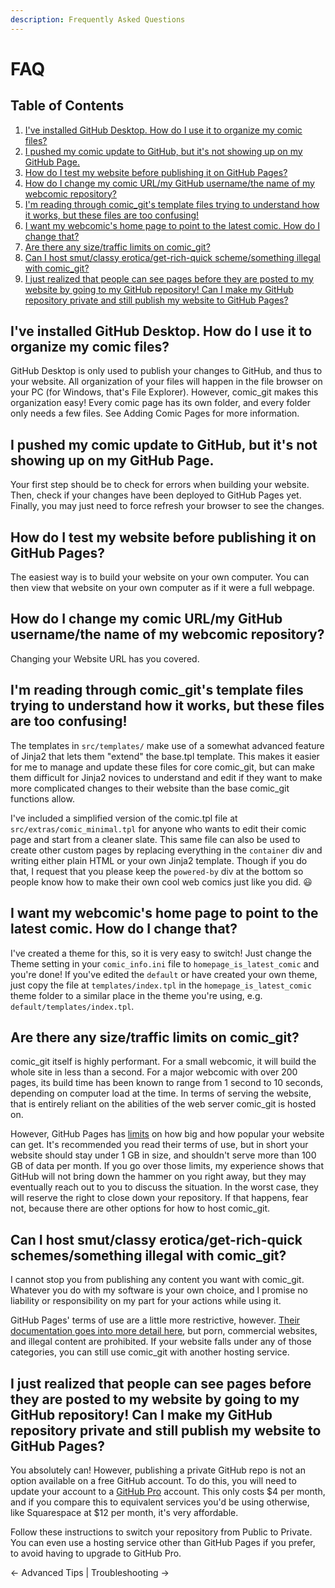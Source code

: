 ```yaml
---
description: Frequently Asked Questions
---
```


# FAQ

## Table of Contents

1. [I've installed GitHub Desktop. How do I use it to organize my comic files?](faq.md#ive-installed-github-desktop.-how-do-i-use-it-to-organize-my-comic-files)
2. [I pushed my comic update to GitHub, but it's not showing up on my GitHub Page.](faq.md#i-pushed-my-comic-update-to-github-but-its-not-showing-up-on-my-github-page.)
3. [How do I test my website before publishing it on GitHub Pages?](faq.md#how-do-i-test-my-website-before-publishing-it-on-github-pages)
4. [How do I change my comic URL/my GitHub username/the name of my webcomic repository?](faq.md#how-do-i-change-my-comic-url-my-github-username-the-name-of-my-webcomic-repository)
5. [I'm reading through comic\_git's template files trying to understand how it works, but these files are too confusing!](faq.md#im-reading-through-comic\_gits-template-files-trying-to-understand-how-it-works-but-these-files-are-t)
6. [I want my webcomic's home page to point to the latest comic. How do I change that?](faq.md#i-want-my-webcomics-home-page-to-point-to-the-latest-comic.-how-do-i-change-that)
7. [Are there any size/traffic limits on comic\_git?](faq.md#are-there-any-size-traffic-limits-on-comic\_git)
8. [Can I host smut/classy erotica/get-rich-quick scheme/something illegal with comic\_git?](faq.md#can-i-host-smut-classy-erotica-get-rich-quick-schemes-something-illegal-with-comic\_git)
9. [I just realized that people can see pages before they are posted to my website by going to my GitHub repository! Can I make my GitHub repository private and still publish my website to GitHub Pages?](faq.md#i-just-realized-that-people-can-see-pages-before-they-are-posted-to-my-website-by-going-to-my-github)

## I've installed GitHub Desktop. How do I use it to organize my comic files?

GitHub Desktop is only used to publish your changes to GitHub, and thus to your website. All organization of your files will happen in the file browser on your PC (for Windows, that's File Explorer). However, comic\_git makes this organization easy! Every comic page has its own folder, and every folder only needs a few files. See Adding Comic Pages for more information.

## I pushed my comic update to GitHub, but it's not showing up on my GitHub Page.

Your first step should be to check for errors when building your website. Then, check if your changes have been deployed to GitHub Pages yet. Finally, you may just need to force refresh your browser to see the changes.

## How do I test my website before publishing it on GitHub Pages?

The easiest way is to build your website on your own computer. You can then view that website on your own computer as if it were a full webpage.

## How do I change my comic URL/my GitHub username/the name of my webcomic repository?

Changing your Website URL has you covered.

## I'm reading through comic\_git's template files trying to understand how it works, but these files are too confusing!

The templates in `src/templates/` make use of a somewhat advanced feature of Jinja2 that lets them "extend" the base.tpl template. This makes it easier for me to manage and update these files for core comic\_git, but can make them difficult for Jinja2 novices to understand and edit if they want to make more complicated changes to their website than the base comic\_git functions allow.

I've included a simplified version of the comic.tpl file at `src/extras/comic_minimal.tpl` for anyone who wants to edit their comic page and start from a cleaner slate. This same file can also be used to create other custom pages by replacing everything in the `container` div and writing either plain HTML or your own Jinja2 template. Though if you do that, I request that you please keep the `powered-by` div at the bottom so people know how to make their own cool web comics just like you did. 😃

## I want my webcomic's home page to point to the latest comic. How do I change that?

I've created a theme for this, so it is very easy to switch! Just change the Theme setting in your `comic_info.ini` file to `homepage_is_latest_comic` and you're done! If you've edited the `default` or have created your own theme, just copy the file at `templates/index.tpl` in the `homepage_is_latest_comic` theme folder to a similar place in the theme you're using, e.g. `default/templates/index.tpl`.

## Are there any size/traffic limits on comic\_git?

comic\_git itself is highly performant. For a small webcomic, it will build the whole site in less than a second. For a major webcomic with over 200 pages, its build time has been known to range from 1 second to 10 seconds, depending on computer load at the time. In terms of serving the website, that is entirely reliant on the abilities of the web server comic\_git is hosted on.

However, GitHub Pages has [limits](https://docs.github.com/en/github/working-with-github-pages/about-github-pages#usage-limits) on how big and how popular your website can get. It's recommended you read their terms of use, but in short your website should stay under 1 GB in size, and shouldn't serve more than 100 GB of data per month. If you go over those limits, my experience shows that GitHub will not bring down the hammer on you right away, but they may eventually reach out to you to discuss the situation. In the worst case, they will reserve the right to close down your repository. If that happens, fear not, because there are other options for how to host comic\_git.

## Can I host smut/classy erotica/get-rich-quick schemes/something illegal with comic\_git?

I cannot stop you from publishing any content you want with comic\_git. Whatever you do with my software is your own choice, and I promise no liability or responsibility on my part for your actions while using it.

GitHub Pages' terms of use are a little more restrictive, however. [Their documentation goes into more detail here](https://docs.github.com/en/github/working-with-github-pages/about-github-pages#prohibited-uses), but porn, commercial websites, and illegal content are prohibited. If your website falls under any of those categories, you can still use comic\_git with another hosting service.

## I just realized that people can see pages before they are posted to my website by going to my GitHub repository! Can I make my GitHub repository private and still publish my website to GitHub Pages?

You absolutely can! However, publishing a private GitHub repo is not an option available on a free GitHub account. To do this, you will need to update your account to a [GitHub Pro](https://github.com/account/upgrade) account. This only costs $4 per month, and if you compare this to equivalent services you'd be using otherwise, like Squarespace at $12 per month, it's very affordable.

Follow these instructions to switch your repository from Public to Private. You can even use a hosting service other than GitHub Pages if you prefer, to avoid having to upgrade to GitHub Pro.

← Advanced Tips | Troubleshooting →
